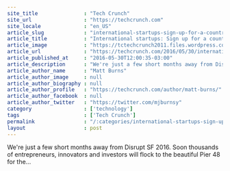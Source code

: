 ```yaml
---
site_title               : "Tech Crunch"
site_url                 : "https://techcrunch.com"
site_locale              : "en_US"
article_slug             : "international-startups-sign-up-for-a-country-pavilion-at-disrupt-sf"
article_title            : "International startups: Sign up for a country pavilion at Disrupt SF"
article_image            : "https://tctechcrunch2011.files.wordpress.com/2016/03/14961277224_bd847bda9e_k.jpg?w=764&h=400&crop=1"
article_url              : "https://techcrunch.com/2016/05/30/international-startups-sign-up-for-a-country-pavilion-at-disrupt-sf/"
article_published_at     : "2016-05-30T12:00:35-03:00"
article_description      : "We're just a few short months away from Disrupt SF 2016. Soon thousands of entrepreneurs, innovators and investors will flock to the beautiful Pier 48 for the..."
article_author_name      : "Matt Burns"
article_author_image     : null
article_author_biography : null
article_author_profile   : "https://techcrunch.com/author/matt-burns/"
article_author_facebook  : null
article_author_twitter   : "https://twitter.com/mjburnsy"
category                 : ['technology']
tags                     : ['Tech Crunch']
permalink                : "/:categories/international-startups-sign-up-for-a-country-pavilion-at-disrupt-sf/"
layout                   : post
---
```


We're just a few short months away from Disrupt SF 2016. Soon thousands of entrepreneurs, innovators and investors will flock to the beautiful Pier 48 for the...
